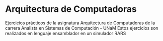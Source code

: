 # Arquitectura de Computadoras
Ejercicios prácticos de la asignatura Arquitectura de Computadoras de la carrera Analista en Sistemas de Computación - UNaM
Estos ejercicios son realizados en lenguaje ensamblador en un simulador RARS

